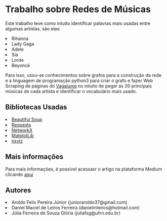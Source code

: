 <h1> Trabalho sobre Redes de Músicas </h1>
<p>Este trabalho teve como intuito identificar palavras mais usadas entre algumas artistas, são elas:</p>

<li>Rihanna</ul>
<li>Lady Gaga</ul>
<li>Adele</ul>
<li>Sia</ul>
<li>Lorde</ul>
<li>Beyoncé</ul>

<p>Para isso, usou-se conhecimentos sobre grafos para a construção da rede e a linguagem de programação python3 para
criar o grafo e fazer Web Scraping de páginas do <a href='https://www.vagalume.com.br'>Vagalume</a> no intuito de pegar 
as 20 principais músicas de cada artista e identificar o vocabulário mais usado.
<h2>Bibliotecas Usadas</h2>
<li><a href='https://www.crummy.com/software/BeautifulSoup/bs4/doc/'>Beautiful Soup</a></li>
<li><a href='https://requests.readthedocs.io/pt_BR/latest/user/quickstart.html'>Requests</a></li>
<li><a href='https://networkx.github.io/'>NetworkX</a></li>
<li><a href='https://matplotlib.org/'>MatplotLib</a></li>
<li><a href='https://pypi.org/project/nxviz/'>nxviz</a></li>

<h2>Mais informações</h2>
<p>Para mais informações, é possível acessasr o artigo na plataforma Medium clicando <a href=''>aqui</a></p>
<h2>Autores</h2>
<li>Aroldo Felix Pereira Júnior (junioraroldo37@gmail.com)</li>
<li>Daniel Maciel de Leiros Ferreira (danielmleiros@hotmail.com)</li>
<li>Júlia Ferreira de Souza Glória (juliafsg@ufrn.edu.br)</li>
